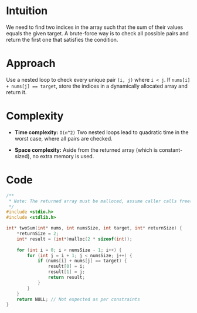 # Intuition
We need to find two indices in the array such that the sum of their values equals the given target.
A brute-force way is to check all possible pairs and return the first one that satisfies the condition.

# Approach
Use a nested loop to check every unique pair `(i, j)` where `i < j`.
If `nums[i] + nums[j] == target`, store the indices in a dynamically allocated array and return it.



# Complexity
- **Time complexity:** `O(n^2)`
Two nested loops lead to quadratic time in the worst case, where all pairs are checked.

- **Space complexity:** Aside from the returned array (which is constant-sized), no extra memory is used.

# Code
```c []
/**
 * Note: The returned array must be malloced, assume caller calls free().
 */
#include <stdio.h>
#include <stdlib.h>

int* twoSum(int* nums, int numsSize, int target, int* returnSize) {
    *returnSize = 2;
    int* result = (int*)malloc(2 * sizeof(int));
    
    for (int i = 0; i < numsSize - 1; i++) {
        for (int j = i + 1; j < numsSize; j++) {
            if (nums[i] + nums[j] == target) {
                result[0] = i;
                result[1] = j;
                return result;
            }
        }
    }
    return NULL; // Not expected as per constraints
}
```
